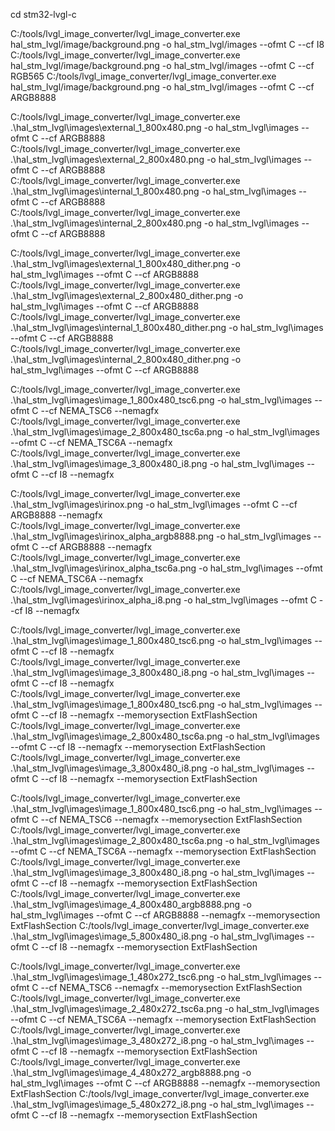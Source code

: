 cd stm32-lvgl-c

C:/tools/lvgl_image_converter/lvgl_image_converter.exe hal_stm_lvgl/image/background.png -o hal_stm_lvgl/images --ofmt C --cf I8
C:/tools/lvgl_image_converter/lvgl_image_converter.exe hal_stm_lvgl/image/background.png -o hal_stm_lvgl/images --ofmt C --cf RGB565
C:/tools/lvgl_image_converter/lvgl_image_converter.exe hal_stm_lvgl/image/background.png -o hal_stm_lvgl/images --ofmt C --cf ARGB8888

C:/tools/lvgl_image_converter/lvgl_image_converter.exe .\hal_stm_lvgl\images\external_1_800x480.png -o hal_stm_lvgl\images --ofmt C --cf ARGB8888
C:/tools/lvgl_image_converter/lvgl_image_converter.exe .\hal_stm_lvgl\images\external_2_800x480.png -o hal_stm_lvgl\images --ofmt C --cf ARGB8888
C:/tools/lvgl_image_converter/lvgl_image_converter.exe .\hal_stm_lvgl\images\internal_1_800x480.png -o hal_stm_lvgl\images --ofmt C --cf ARGB8888
C:/tools/lvgl_image_converter/lvgl_image_converter.exe .\hal_stm_lvgl\images\internal_2_800x480.png -o hal_stm_lvgl\images --ofmt C --cf ARGB8888

C:/tools/lvgl_image_converter/lvgl_image_converter.exe .\hal_stm_lvgl\images\external_1_800x480_dither.png -o hal_stm_lvgl\images --ofmt C --cf ARGB8888
C:/tools/lvgl_image_converter/lvgl_image_converter.exe .\hal_stm_lvgl\images\external_2_800x480_dither.png -o hal_stm_lvgl\images --ofmt C --cf ARGB8888
C:/tools/lvgl_image_converter/lvgl_image_converter.exe .\hal_stm_lvgl\images\internal_1_800x480_dither.png -o hal_stm_lvgl\images --ofmt C --cf ARGB8888
C:/tools/lvgl_image_converter/lvgl_image_converter.exe .\hal_stm_lvgl\images\internal_2_800x480_dither.png -o hal_stm_lvgl\images --ofmt C --cf ARGB8888

C:/tools/lvgl_image_converter/lvgl_image_converter.exe .\hal_stm_lvgl\images\image_1_800x480_tsc6.png -o hal_stm_lvgl\images --ofmt C --cf NEMA_TSC6  --nemagfx
C:/tools/lvgl_image_converter/lvgl_image_converter.exe .\hal_stm_lvgl\images\image_2_800x480_tsc6a.png -o hal_stm_lvgl\images --ofmt C --cf NEMA_TSC6A  --nemagfx
C:/tools/lvgl_image_converter/lvgl_image_converter.exe .\hal_stm_lvgl\images\image_3_800x480_i8.png -o hal_stm_lvgl\images --ofmt C --cf I8  --nemagfx

C:/tools/lvgl_image_converter/lvgl_image_converter.exe .\hal_stm_lvgl\images\irinox.png -o hal_stm_lvgl\images --ofmt C --cf ARGB8888 --nemagfx
C:/tools/lvgl_image_converter/lvgl_image_converter.exe .\hal_stm_lvgl\images\irinox_alpha_argb8888.png -o hal_stm_lvgl\images --ofmt C --cf ARGB8888  --nemagfx
C:/tools/lvgl_image_converter/lvgl_image_converter.exe .\hal_stm_lvgl\images\irinox_alpha_tsc6a.png -o hal_stm_lvgl\images --ofmt C --cf NEMA_TSC6A  --nemagfx
C:/tools/lvgl_image_converter/lvgl_image_converter.exe .\hal_stm_lvgl\images\irinox_alpha_i8.png -o hal_stm_lvgl\images --ofmt C --cf I8  --nemagfx

C:/tools/lvgl_image_converter/lvgl_image_converter.exe .\hal_stm_lvgl\images\image_1_800x480_tsc6.png -o hal_stm_lvgl\images --ofmt C --cf I8 --nemagfx
C:/tools/lvgl_image_converter/lvgl_image_converter.exe .\hal_stm_lvgl\images\image_3_800x480_i8.png -o hal_stm_lvgl\images --ofmt C --cf I8 --nemagfx
C:/tools/lvgl_image_converter/lvgl_image_converter.exe .\hal_stm_lvgl\images\image_1_800x480_tsc6.png -o hal_stm_lvgl\images --ofmt C --cf I8 --nemagfx --memorysection ExtFlashSection
C:/tools/lvgl_image_converter/lvgl_image_converter.exe .\hal_stm_lvgl\images\image_2_800x480_tsc6a.png -o hal_stm_lvgl\images --ofmt C --cf I8 --nemagfx --memorysection ExtFlashSection
C:/tools/lvgl_image_converter/lvgl_image_converter.exe .\hal_stm_lvgl\images\image_3_800x480_i8.png -o hal_stm_lvgl\images --ofmt C --cf I8 --nemagfx --memorysection ExtFlashSection

C:/tools/lvgl_image_converter/lvgl_image_converter.exe .\hal_stm_lvgl\images\image_1_800x480_tsc6.png -o hal_stm_lvgl\images --ofmt C --cf NEMA_TSC6 --nemagfx --memorysection ExtFlashSection
C:/tools/lvgl_image_converter/lvgl_image_converter.exe .\hal_stm_lvgl\images\image_2_800x480_tsc6a.png -o hal_stm_lvgl\images --ofmt C --cf NEMA_TSC6A --nemagfx --memorysection ExtFlashSection
C:/tools/lvgl_image_converter/lvgl_image_converter.exe .\hal_stm_lvgl\images\image_3_800x480_i8.png -o hal_stm_lvgl\images --ofmt C --cf I8 --nemagfx --memorysection ExtFlashSection
C:/tools/lvgl_image_converter/lvgl_image_converter.exe .\hal_stm_lvgl\images\image_4_800x480_argb8888.png -o hal_stm_lvgl\images --ofmt C --cf ARGB8888 --nemagfx --memorysection ExtFlashSection
C:/tools/lvgl_image_converter/lvgl_image_converter.exe .\hal_stm_lvgl\images\image_5_800x480_i8.png -o hal_stm_lvgl\images --ofmt C --cf I8 --nemagfx --memorysection ExtFlashSection

C:/tools/lvgl_image_converter/lvgl_image_converter.exe .\hal_stm_lvgl\images\image_1_480x272_tsc6.png -o hal_stm_lvgl\images --ofmt C --cf NEMA_TSC6 --nemagfx --memorysection ExtFlashSection
C:/tools/lvgl_image_converter/lvgl_image_converter.exe .\hal_stm_lvgl\images\image_2_480x272_tsc6a.png -o hal_stm_lvgl\images --ofmt C --cf NEMA_TSC6A --nemagfx --memorysection ExtFlashSection
C:/tools/lvgl_image_converter/lvgl_image_converter.exe .\hal_stm_lvgl\images\image_3_480x272_i8.png -o hal_stm_lvgl\images --ofmt C --cf I8 --nemagfx --memorysection ExtFlashSection
C:/tools/lvgl_image_converter/lvgl_image_converter.exe .\hal_stm_lvgl\images\image_4_480x272_argb8888.png -o hal_stm_lvgl\images --ofmt C --cf ARGB8888 --nemagfx --memorysection ExtFlashSection
C:/tools/lvgl_image_converter/lvgl_image_converter.exe .\hal_stm_lvgl\images\image_5_480x272_i8.png -o hal_stm_lvgl\images --ofmt C --cf I8 --nemagfx --memorysection ExtFlashSection